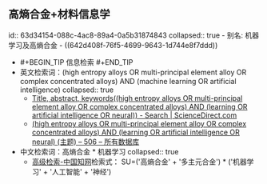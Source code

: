 ## 高熵合金+材料信息学
id:: 63d34154-088c-4ac8-89a4-0a5b31874843
collapsed:: true
	- 别名: 机器学习及高熵合金
	- ((642d408f-76f5-4699-9643-1d744e8f7ddd))
- #+BEGIN_TIP
  信息检索
  #+END_TIP
- 英文检索词：(high entropy alloys OR multi-principal element alloy OR complex concentrated alloys) AND (machine learning OR artificial intelligence)
  collapsed:: true
	- [Title, abstract, keywords((high entropy alloys OR multi-principal element alloy OR complex concentrated alloys) AND (learning OR artificial intelligence OR neural)) - Search | ScienceDirect.com](https://www.sciencedirect.com/search?tak=%28high%20entropy%20alloys%20OR%20multi-principal%20element%20alloy%20OR%20complex%20concentrated%20alloys%29%20AND%20%28learning%20OR%20artificial%20intelligence%20OR%20neural%29&sortBy=date)
	- [(high entropy alloys OR multi-principal element alloy OR complex concentrated alloys) AND (learning OR artificial intelligence OR neural) (主题) – 506 – 所有数据库](https://www.webofscience.com/wos/alldb/summary/ec9f14a3-c4e8-433a-bf2b-688e195deef6-932ca557/date-descending/1)
- 中文检索词：高熵合金 * 机器学习
  collapsed:: true
	- [高级检索-中国知网](https://kns.cnki.net/kns8/AdvSearch?dbprefix=CFLS&&crossDbcodes=CJFQ%2CCDMD%2CCIPD%2CCCND%2CCISD%2CSNAD%2CBDZK%2CCCJD%2CCCVD%2CCJFN)检索式：
	  SU=('高熵合金' + '多主元合金') * ('机器学习' + '人工智能' + '神经')